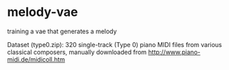# melody-vae
training a vae that generates a melody

Dataset (type0.zip): 320 single-track (Type 0) piano MIDI files from various classical composers, manually downloaded from http://www.piano-midi.de/midicoll.htm


